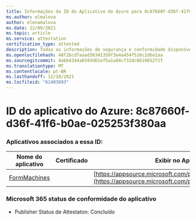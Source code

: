 ```yaml
---
title: Informações da ID do Aplicativo do Azure para 8c87660f-d36f-41f6-b0ae-025253f380aa
ms.author: elmalova
author: elenamalova
ms.date: 12/09/2021
ms.topic: article
ms.service: attestation
certification_type: attested
description: Todas as informações de segurança e conformidade disponíveis para 8c87660f-d36f-41f6-b0ae-025253f380aa.
ms.openlocfilehash: 48f2bcd7aaad36341350f3e4a454f516c1d6e1aa
ms.sourcegitcommit: 4abb4344a6593d61ef5a1a84cf32dc6610652f2f
ms.translationtype: MT
ms.contentlocale: pt-BR
ms.lasthandoff: 12/10/2021
ms.locfileid: "61403693"
---
```

# <a name="azure-app-id-8c87660f-d36f-41f6-b0ae-025253f380aa"></a>ID do aplicativo do Azure: 8c87660f-d36f-41f6-b0ae-025253f380aa


### <a name="apps-associated-with-this-id"></a>Aplicativos associados a essa ID:
| **Nome do aplicativo** | **Certificado** | **Exibir no AppSource** |
|--------------|---------------|-----------------------|
| [FormMachines](https://docs.microsoft.com/microsoft-365-app-certification/forward/WA200001217) |  | [https://appsource.microsoft.com/product/office/WA200001217](https://appsource.microsoft.com/product/office/WA200001217) |

### <a name="microsoft-365-app-compliance-status"></a>Microsoft 365 status de conformidade do aplicativo
- Publisher Status de Attestaton: Concluído
